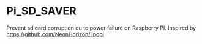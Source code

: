 # Pi_SD_SAVER
Prevent sd card corruption du to power failure on Raspberry PI.
Inspired by https://github.com/NeonHorizon/lipopi

